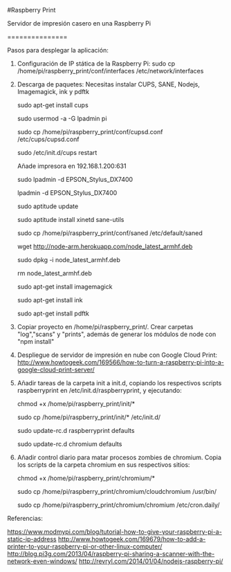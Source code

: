 #Raspberry Print

Servidor de impresión casero en una Raspberry Pi

===============

Pasos para desplegar la aplicación:

1. Configuración de IP stática de la Raspberry Pi:
	sudo cp /home/pi/raspberry_print/conf/interfaces /etc/network/interfaces 
	
2. Descarga de paquetes:
    Necesitas instalar CUPS, SANE, Nodejs, Imagemagick, ink y pdftk

    sudo apt-get install cups
    
    sudo usermod -a -G lpadmin pi
    
    sudo cp /home/pi/raspberry_print/conf/cupsd.conf /etc/cups/cupsd.conf
    
    sudo /etc/init.d/cups restart
    
    Añade impresora en 192.168.1.200:631
    
    sudo lpadmin -d EPSON_Stylus_DX7400
    
    lpadmin -d EPSON_Stylus_DX7400
    
    
    sudo aptitude update
    
    sudo aptitude install xinetd sane-utils
    
    sudo cp /home/pi/raspberry_print/conf/saned /etc/default/saned 
    
    
    wget http://node-arm.herokuapp.com/node_latest_armhf.deb
    
    sudo dpkg -i node_latest_armhf.deb
    
    rm node_latest_armhf.deb
    
    
    sudo apt-get install imagemagick
    
    
    sudo apt-get install ink
    
    
    sudo apt-get install pdftk
3. Copiar proyecto en /home/pi/raspberry_print/. Crear carpetas "log","scans" y "prints", además de generar los módulos de node con "npm install"

4. Despliegue de servidor de impresión en nube con Google Cloud Print: http://www.howtogeek.com/169566/how-to-turn-a-raspberry-pi-into-a-google-cloud-print-server/
5. Añadir tareas de la carpeta init a init.d, copiando los respectivos scripts raspberryprint en /etc/init.d/raspberryprint, y ejecutando:

	chmod +x /home/pi/raspberry_print/init/*

	sudo cp /home/pi/raspberry_print/init/* /etc/init.d/

	sudo update-rc.d raspberryprint defaults

	sudo update-rc.d chromium defaults
6. Añadir control diario para matar procesos zombies de chromium. Copia los scripts de la carpeta chromium en sus respectivos sitios:
	
	chmod +x  /home/pi/raspberry_print/chromium/*
	
	sudo cp /home/pi/raspberry_print/chromium/cloudchromium /usr/bin/

	sudo cp /home/pi/raspberry_print/chromium/chromium /etc/cron.daily/
	
Referencias:

https://www.modmypi.com/blog/tutorial-how-to-give-your-raspberry-pi-a-static-ip-address
http://www.howtogeek.com/169679/how-to-add-a-printer-to-your-raspberry-pi-or-other-linux-computer/
http://blog.pi3g.com/2013/04/raspberry-pi-sharing-a-scanner-with-the-network-even-windows/
http://revryl.com/2014/01/04/nodejs-raspberry-pi/

